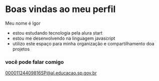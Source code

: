 # Boas vindas ao meu perfil

Meu nome é Igor
- estou estudando tecnologia pela alura start
- estou me desenvolvendo na linguagem javascript
- utilizo este espaço para minha organização e compartilhamento doa projetos

### você pode falar comigo

00001124409816SP@al.educacao.sp.gov.br
